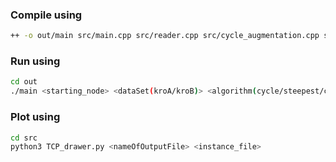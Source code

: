 ### Compile using

```bash
++ -o out/main src/main.cpp src/reader.cpp src/cycle_augmentation.cpp src/helpers.cpp src/steepest.cpp src/candidate_moves.cpp src/cache_moves.cpp
```

### Run using

```bash
cd out
./main <starting_node> <dataSet(kroA/kroB)> <algorithm(cycle/steepest/cache/candidates)
```

### Plot using

```bash
cd src
python3 TCP_drawer.py <nameOfOutputFile> <instance_file>
```
